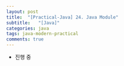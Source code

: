 ```yaml
---
layout: post
title:  "[Practical-Java] 24. Java Module"
subtitle:   "[Java]"
categories: java
tags: java-modern-practical
comments: true
---
```


- 진행 중